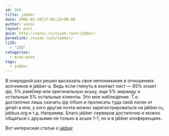 ```yaml
---
id: 184
title: jabber
date: 2008-02-18T17:05:22+00:00
author: vanoc
layout: post
guid: http://vanoc.ru/vsyak-razn/jabber/
permalink: /vsyak-razn/jabber/
ljID:
  - "155"
categories:
  - всяк-разн
tags:
  - jabber
---
```

<img src="http://upload.wikimedia.org/wikipedia/commons/thumb/0/07/Jabber_logo.svg/130px-Jabber_logo.svg.png" border="0" alt="" align="right" />В очередной раз решил высказать свое непонимание в отношениях асечников и jabber-а. Ведь если глянуть в контакт лист &#8212; 85% юзает qip, 5% рамблер или оригинальную аську, еще 5% миранду и остальные 5% остальные клиенты. Это мое наблюдение. Т.о. достаточно лишь скачать qip infium и прописать туда свой логин от gmail-a или, у кого другая почта можно зарегистрироваться на jabber.ru, jabbus.org и т.д. Например. Благо jabber серверов достаточно и можно общаться с друзьями не только в аське 1-1, но и в jabber конференциях..

Вот интересная статья о <a href="http://habrahabr.ru/blog/im/33878.html" target="_blank">jabber</a>